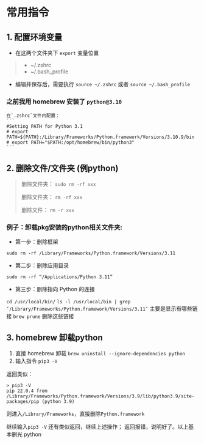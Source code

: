 #

# 常用指令

## 1. 配置环境变量

- 在这两个文件夹下 `export` 变量位置
> - ~/.zshrc
> - ~/.bash_profile

- 编辑并保存后，需要执行 `source ~/.zshrc` 或者 `source ~/.bash_profile`

### 之前我用 homebrew 安装了 `python@3.10`

    在`.zshrc`文件内配置：
    ```
    #Setting PATH for Python 3.1
    # export PATH=${PATH}:/Library/Frameworks/Python.framework/Versions/3.10.9/bin
    # export PATH="$PATH:/opt/homebrew/bin/python3"
    ```

## 2. 删除文件/文件夹 (例python)

> 删除文件夹： ```sudo rm -rf xxx```
>
> 删除文件夹： ```rm -rf xxx```
>
> 删除文件： ```rm -r xxx```


### 例子：卸载pkg安装的python相关文件夹:

- 第一步：删除框架

`sudo rm -rf /Library/Frameworks/Python.framework/Versions/3.11`

- 第二步：删除应用目录

`sudo rm -rf “/Applications/Python 3.11”`

- 第三步：删除指向 Python 的连接

`cd /usr/local/bin/`
`ls -l /usr/local/bin | grep ‘/Library/Frameworks/Python.framework/Versions/3.11’` 主要是显示有哪些链接
`brew prune` 删除这些链接

## 3. homebrew 卸载python

1. 直接 homebrew 卸载
```brew uninstall --ignore-dependencies python ```
2. 输入指令 `pip3 -V`

返回类似：
```
> pip3 -V
pip 22.0.4 from /Library/Frameworks/Python.framework/Versions/3.9/lib/python3.9/site-packages/pip (python 3.9)
```
则进入`/Library/Frameworks`，直接删除`Python.framework`

继续输入`pip3 -V`
还有类似返回，继续上述操作；
返回报错，说明好了。以上基本删光 python
